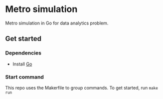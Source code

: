 # Metro simulation

Metro simulation in Go for data analytics problem.

## Get started

### Dependencies

* Install [Go](https://golang.org/)

### Start command

This repo uses the Makerfile to group commands. To get started, run `make run`
